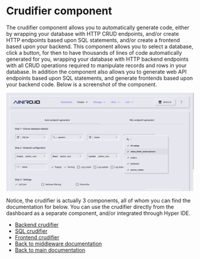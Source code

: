 
# Crudifier component

The crudifier component allows you to automatically generate code, either by wrapping your database
with HTTP CRUD endpoints, and/or create HTTP endpoints based upon SQL statements, and/or create
a frontend based upon your backend. This component allows you to select a database, click a button,
for then to have thousands of lines of code automatically generated for you, wrapping your database
with HTTP backend endpoints with all CRUD operations required to manipulate records and rows in
your database. In addition the component also allows you to generate web API endpoints based upon
SQL statements, and generate frontends based upon your backend code. Below is a screenshot of the
component.

![Backend CRUD generator](https://raw.githubusercontent.com/polterguy/polterguy.github.io/master/images/backend-crud.jpg)

Notice, the crudifier is actually 3 components, all of whom you can find the documentation for below.
You can use the crudifier directly from the dashboard as a separate component, and/or integrated through
Hyper IDE.

* [Backend crudifier](/documentation/magic/components/crudifier/backend/)
* [SQL crudifier](/documentation/magic/components/crudifier/sql/)
* [Frontend crudifier](/documentation/magic/components/crudifier/frontend/)
* [Back to middleware documentation](/documentation/magic/)
* [Back to main documentation](/documentation/)
